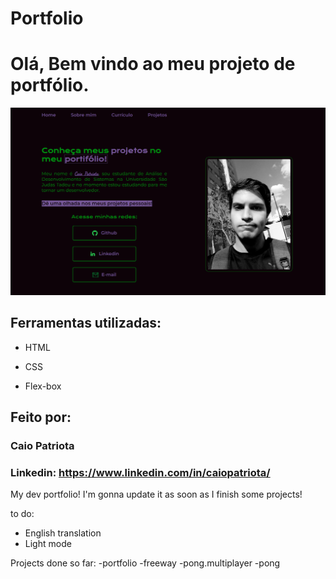 # Portfolio

# Olá, Bem vindo ao meu projeto de portfólio.

![image](/img/portfolio.png)

## Ferramentas utilizadas:

- HTML

- CSS

- Flex-box

## Feito por:

### Caio Patriota

### Linkedin: https://www.linkedin.com/in/caiopatriota/

My dev portfolio!
I'm gonna update it as soon as I finish some projects!

to do:

- English translation
- Light mode

Projects done so far:
-portfolio
-freeway
-pong.multiplayer
-pong
